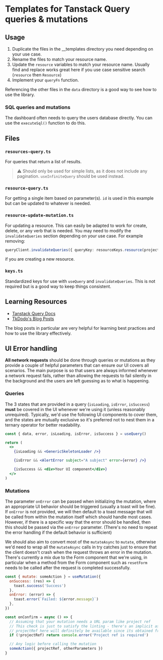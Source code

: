 # Templates for Tanstack Query queries & mutations

## Usage

1. Duplicate the files in the \_\_templates directory you need depending on your use case.
2. Rename the files to match your resource name.
3. Update the `resource` variables to match your resource name. Usually find and replace works great here if you use case sensitive search (`resource` then `Resource`)
4. Implement your `queryFn` function.

Referencing the other files in the `data` directory is a good way to see how to use the library.

### SQL queries and mutations

The dashboard often needs to query the users database directly. You can use the `executeSql()` function to do this.

## Files

### `resources-query.ts`

For queries that return a list of results.

> :warning: Should only be used for simple lists, as it does not include any pagination. `useInfiniteQuery` should be used instead.

### `resource-query.ts`

For getting a single item based on parameter(s). `id` is used in this example but can be updated to whatever is needed.

### `resource-update-mutation.ts`

For updating a resource. This can easily be adapted to work for create, delete, or any verb that is needed. You may need to modify the `invalidateQueries` section depending on your use case. For example removing:

```ts
queryClient.invalidateQueries({ queryKey: resourceKeys.resource(projectRef, id) })
```

if you are creating a new resource.

### `keys.ts`

Standardized keys for use with `useQuery` and `invalidateQueries`. This is not required but is a good way to keep things consistent.

## Learning Resources

- [Tanstack Query Docs](https://tanstack.com/query/v4/docs/react/overview)
- [TkDodo's Blog Posts](https://tanstack.com/query/v4/docs/react/community/tkdodos-blog)

The blog posts in particular are very helpful for learning best practices and how to use the library effectively.

## UI Error handling

**All network requests** should be done through queries or mutations as they provide a couple of helpful parameters that can ensure our UI covers all scenarios. The main purpose is so that users are always informed whenever a network request fails, rather than allowing the requests to fail silently in the background and the users are left guessing as to what is happening.

### Queries

The 3 states that are provided in a query (`isLoading`, `isError`, `isSuccess`) **must** be covered in the UI whenever we're using it (unless reasonably unrequired). Typically, we'd use the following UI components to cover them, and the states are mutually exclusive so it's preferred not to nest them in a ternary operator for better readability.

```jsx
const { data, error, isLoading, isError, isSuccess } = useQuery()

return (
  <>
    {isLoading && <GenericSkeletonLoader />}

    {isError && <AlertError subject="A subject" error={error} />}

    {isSuccess && <div>Your UI component</div>}
  </>
)
```

### Mutations

The parameter `onError` can be passed when initializing the mutation, where an appropriate UI behavior should be triggered (usually a toast will be fine). If `onError` is not provided, we will then default to a toast message that will be called from within the mutation itself which should handle most cases. However, if there is a specific way that the error should be handled, then this should be passed via the `onError` parameter. (There's no need to repeat the error handling if the default behavior is sufficient)

We should also aim to convert most of the `mutateAsync` to `mutate`, otherwise we'd need to wrap all the `mutateAsync` calls in try catches just to ensure that the client doesn't crash when the request throws an error in the mutation. There's currently a mix due to the Form component that we're using, in particular when a method from the Form component such as `resetForm` needs to be called after the request is completed successfully.

```jsx
const { mutate: someAction } = useMutation({
  onSuccess: (res) => {
    toast.success('Success')
  },
  onError: (error) => {
    toast.error(`Failed: ${error.message}`)
  },
})

const onConfirm = async () => {
  // Assuming that your mutation needs a URL param like project ref
  // This check is just to satisfy the linting - there's an implicit assumption that
  // projectRef here will definitely be available since its obtained from the URL
  if (!projectRef) return console.error('Project ref is required')

  // Any logic before calling the mutation
  someAction({ projectRef, otherParameters })
}
```
